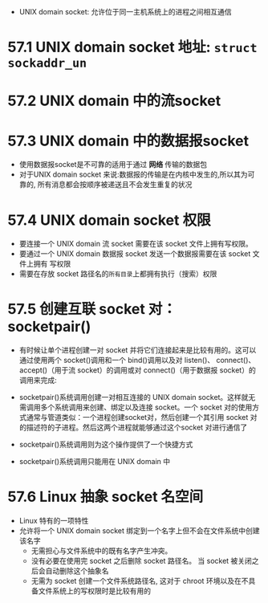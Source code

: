 - UNIX domain socket: 允许位于同一主机系统上的进程之间相互通信

# 57.1 UNIX domain socket 地址: `struct sockaddr_un`

# 57.2 UNIX domain 中的流socket

# 57.3 UNIX domain 中的数据报socket
- 使用数据报socket是不可靠的适用于通过 **网络** 传输的数据包
- 对于UNIX domain socket 来说:数据报的传输是在内核中发生的,所以其为可靠的, 所有消息都会按顺序被递送且不会发生重复的状况

# 57.4 UNIX domain socket 权限
- 要连接一个 UNIX domain 流 socket 需要在该 socket 文件上拥有写权限。
- 要通过一个 UNIX domain 数据报 socket 发送一个数据报需要在该 socket 文件上拥有
写权限
- 需要在存放 socket 路径名的`所有目录`上都拥有执行（搜索）权限

# 57.5 创建互联 socket 对： socketpair()
- 有时候让单个进程创建一对 socket 并将它们连接起来是比较有用的。这可以通过使用两个 socket()调用和一个 bind()调用以及对 listen()、 connect()、 accept()（用于流 socket）的调用或对 connect()（用于数据报 socket）的调用来完成:
- socketpair()系统调用创建一对相互连接的 UNIX domain socket。这样就无需调用多个系统调用来创建、绑定以及连接 socket。一个 socket 对的使用方式通常与管道类似：一个进程创建socket对，然后创建一个其引用 socket 对的描述符的子进程。然后这两个进程就能够通过这个socket 对进行通信了

- socketpair()系统调用则为这个操作提供了一个快捷方式
- socketpair()系统调用只能用在 UNIX domain 中

# 57.6 Linux 抽象 socket 名空间
- Linux 特有的一项特性
- 允许将一个 UNIX domain socket 绑定到一个名字上但不会在文件系统中创建该名字
    - 无需担心与文件系统中的既有名字产生冲突。
    - 没有必要在使用完 socket 之后删除 socket 路径名。 当 socket 被关闭之后会自动删除这个抽象名
    - 无需为 socket 创建一个文件系统路径名, 这对于 chroot 环境以及在不具备文件系统上的写权限时是比较有用的

